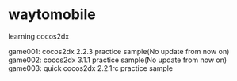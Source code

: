 waytomobile
===========

learning cocos2dx  

game001: cocos2dx 2.2.3 practice sample(No update from now on)  
game002: cocos2dx 3.1.1 practice sample(No update from now on)  
game003: quick cocos2dx 2.2.1rc practice sample  
